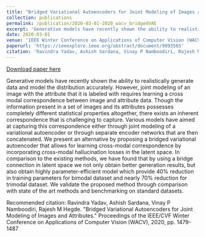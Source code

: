 ```yaml
---
title: "Bridged Variational Autoencoders for Joint Modeling of Images and Attributes"
collection: publications
permalink: /publication/2020-03-01-2020_wacv_bridgedVAE
excerpt: 'Generative models have recently shown the ability to realistically generate data and model the distribution accurately. However, joint modeling of an image with the attribute that it is labeled with requires learning a cross modal correspondence between image and attribute data. Though the information present in a set of images and its attributes possesses completely different statistical properties altogether, there exists an inherent correspondence that is challenging to capture. Various models have aimed at capturing this correspondence either through joint modeling of a variational autoencoder or through separate encoder networks that are then concatenated. We present an alternative by proposing a bridged variational autoencoder that allows for learning cross-modal correspondence by incorporating cross-modal hallucination losses in the latent space. In comparison to the existing methods, we have found that by using a bridge connection in latent space we not only obtain better generation results, but also obtain highly parameter-efficient model which provide 40% reduction in training parameters for bimodal dataset and nearly 70% reduction for trimodal dataset. We validate the proposed method through comparison with state of the art methods and benchmarking on standard datasets.'
date: 2020-03-01
venue: 'IEEE Winter Conference on Applications of Computer Vision (WACV)'
paperurl: 'https://ieeexplore.ieee.org/abstract/document/9093565'
citation: 'Ravindra Yadav, Ashish Sardana, Vinay P Namboodiri, Rajesh M Hegde. &quot;Bridged Variational Autoencoders for Joint Modeling of Images and Attributes.&quot; Proceedings of the IEEE/CVF Winter Conference on Applications of Computer Vision (WACV), 2020, pp. 1479-1487'
---
```


<a href='https://ieeexplore.ieee.org/abstract/document/9093565'>Download paper here</a>

Generative models have recently shown the ability to realistically generate data and model the distribution accurately. However, joint modeling of an image with the attribute that it is labeled with requires learning a cross modal correspondence between image and attribute data. Though the information present in a set of images and its attributes possesses completely different statistical properties altogether, there exists an inherent correspondence that is challenging to capture. Various models have aimed at capturing this correspondence either through joint modeling of a variational autoencoder or through separate encoder networks that are then concatenated. We present an alternative by proposing a bridged variational autoencoder that allows for learning cross-modal correspondence by incorporating cross-modal hallucination losses in the latent space. In comparison to the existing methods, we have found that by using a bridge connection in latent space we not only obtain better generation results, but also obtain highly parameter-efficient model which provide 40% reduction in training parameters for bimodal dataset and nearly 70% reduction for trimodal dataset. We validate the proposed method through comparison with state of the art methods and benchmarking on standard datasets.

Recommended citation: Ravindra Yadav, Ashish Sardana, Vinay P Namboodiri, Rajesh M Hegde. "Bridged Variational Autoencoders for Joint Modeling of Images and Attributes." Proceedings of the IEEE/CVF Winter Conference on Applications of Computer Vision (WACV), 2020, pp. 1479-1487